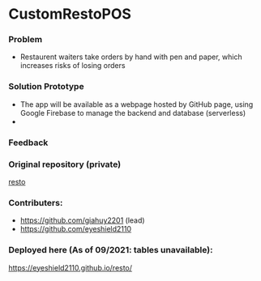 # CustomRestoPOS
### Problem
- Restaurent waiters take orders by hand with pen and paper, which increases risks of losing orders
### Solution Prototype
- The app will be available as a webpage hosted by GitHub page, using Google Firebase to manage the backend and database (serverless)
- 
### Feedback

### Original repository (private)
[resto](https://www.github.com/eyeshield2110/resto)
### Contributers:
- https://github.com/giahuy2201 (lead)
- https://github.com/eyeshield2110
### Deployed here (As of 09/2021: tables unavailable):
https://eyeshield2110.github.io/resto/
